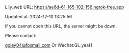 Lily_web URL: https://ae6d-61-165-102-156.ngrok-free.app

Updated at: 2024-12-10 13:25:56

If you cannot open this URL, the server might be down.

Please contact: 

goley04@foxmail.com Or Wechat:GL_yeaH